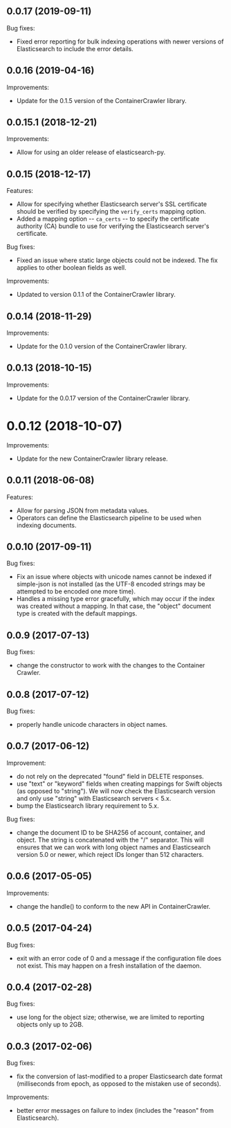 ## 0.0.17 (2019-09-11)

Bug fixes:

- Fixed error reporting for bulk indexing operations with newer versions of
  Elasticsearch to include the error details.

## 0.0.16 (2019-04-16)

Improvements:

- Update for the 0.1.5 version of the ContainerCrawler library.

## 0.0.15.1 (2018-12-21)

Improvements:

- Allow for using an older release of elasticsearch-py.

## 0.0.15 (2018-12-17)

Features:

- Allow for specifying whether Elasticsearch server's SSL certificate should be
  verified by specifying the `verify_certs` mapping option.
- Added a mapping option -- `ca_certs` -- to specify the certificate authority
  (CA) bundle to use for verifying the Elasticsearch server's certificate.

Bug fixes:

- Fixed an issue where static large objects could not be indexed. The fix
  applies to other boolean fields as well.

Improvements:

- Updated to version 0.1.1 of the ContainerCrawler library.

## 0.0.14 (2018-11-29)

Improvements:

- Update for the 0.1.0 version of the ContainerCrawler library.

## 0.0.13 (2018-10-15)

Improvements:

- Update for the 0.0.17 version of the ContainerCrawler library.

# 0.0.12 (2018-10-07)

Improvements:

- Update for the new ContainerCrawler library release.

## 0.0.11 (2018-06-08)

Features:

- Allow for parsing JSON from metadata values.
- Operators can define the Elasticsearch pipeline to be used when indexing
  documents.

## 0.0.10 (2017-09-11)

Bug fixes:

- Fix an issue where objects with unicode names cannot be indexed if
  simple-json is not installed (as the UTF-8 encoded strings may be
  attempted to be encoded one more time).
- Handles a missing type error gracefully, which may occur if the index was
  created without a mapping. In that case, the "object" document type is
  created with the default mappings.

## 0.0.9 (2017-07-13)

Bug fixes:

- change the constructor to work with the changes to the Container Crawler.

## 0.0.8 (2017-07-12)

Bug fixes:

- properly handle unicode characters in object names.

## 0.0.7 (2017-06-12)

Improvement:

- do not rely on the deprecated "found" field in DELETE responses.
- use "text" or "keyword" fields when creating mappings for Swift objects
  (as opposed to "string"). We will now check the Elasticsearch version and
  only use "string" with Elasticsearch servers < 5.x.
- bump the Elasticsearch library requirement to 5.x.

Bug fixes:

- change the document ID to be SHA256 of account, container, and object. The
  string is concatenated with the "/" separator. This will ensures that we
  can work with long object names and Elasticsearch version 5.0 or newer,
  which reject IDs longer than 512 characters.

## 0.0.6 (2017-05-05)

Improvements:

- change the handle() to conform to the new API in ContainerCrawler.

## 0.0.5 (2017-04-24)

Bug fixes:

- exit with an error code of 0 and a message if the configuration file does
  not exist. This may happen on a fresh installation of the daemon.

## 0.0.4 (2017-02-28)

Bug fixes:

- use long for the object size; otherwise, we are limited to reporting
  objects only up to 2GB.

## 0.0.3 (2017-02-06)

Bug fixes:

- fix the conversion of last-modified to a proper Elasticsearch date format
  (milliseconds from epoch, as opposed to the mistaken use of seconds).

Improvements:

- better error messages on failure to index (includes the "reason" from
  Elasticsearch).
